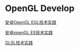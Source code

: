 # OpenGL Develop
[安卓OpenGL EGL技术实践](assets/%E5%AE%89%E5%8D%93OpenGL%20EGL%E6%8A%80%E6%9C%AF%E5%AE%9E%E8%B7%B5.html)

[安卓openGL ES技术实践](assets/%E5%AE%89%E5%8D%93openGL%20ES%E6%8A%80%E6%9C%AF%E5%AE%9E%E8%B7%B5.html)

[GLSL技术实践](assets/GLSL%E6%8A%80%E6%9C%AF%E5%AE%9E%E8%B7%B5.html)
